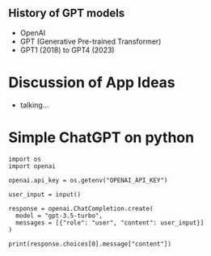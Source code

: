 ## History of GPT models
* OpenAI
* GPT (Generative Pre-trained Transformer)
* GPT1 (2018) to GPT4 (2023)

# Discussion of App Ideas
* talking...

# Simple ChatGPT on python
```
import os
import openai

openai.api_key = os.getenv("OPENAI_API_KEY")

user_input = input()

response = openai.ChatCompletion.create(
  model = "gpt-3.5-turbo",
  messages = [{"role": "user", "content": user_input}]
)

print(response.choices[0].message["content"])
```

